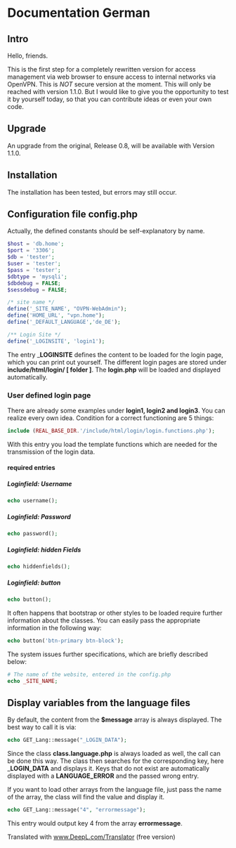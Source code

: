 # Documentation German

## Intro

Hello, friends.

This is the first step for a completely rewritten version for access management via web browser to ensure access to internal networks via OpenVPN. This is _NOT_ secure version at the moment. This will only be reached with version 1.1.0. But I would like to give you the opportunity to test it by yourself today, so that you can contribute ideas or even your own code.

## Upgrade

An upgrade from the original, Release 0.8, will be available with Version 1.1.0.

## Installation

The installation has been tested, but errors may still occur.

## Configuration file config.php

Actually, the defined constants should be self-explanatory by name.

```php
$host = 'db.home';
$port = '3306';
$db = 'tester';
$user = 'tester';
$pass = 'tester';
$dbtype = 'mysqli';
$dbdebug = FALSE;
$sessdebug = FALSE;

/* site name */
define('_SITE_NAME', "OVPN-WebAdmin");
define('HOME_URL', "vpn.home");
define('_DEFAULT_LANGUAGE','de_DE');

/** Login Site */
define('_LOGINSITE', 'login1');
````

The entry ___LOGINSITE__ defines the content to be loaded for the login page, which you can print out yourself. The different login pages are stored under __include/html/login/ [ folder ]__. The __login.php__ will be loaded and displayed automatically.

### User defined login page

There are already some examples under __login1, login2 and login3__. You can realize every own idea. Condition for a correct functioning are 5 things:

```php
include (REAL_BASE_DIR.'/include/html/login/login.functions.php');
````

With this entry you load the template functions which are needed for the transmission of the login data.

#### required entries

##### Loginfield: Username

```php
echo username();
````

##### Loginfield: Password

```php
echo password();
````

##### Loginfield: hidden Fields

```php
echo hiddenfields();
````

##### Loginfield: button

```php
echo button();
````

It often happens that bootstrap or other styles to be loaded require further information about the classes. You can easily pass the appropriate information in the following way:

```php
echo button('btn-primary btn-block');
````

The system issues further specifications, which are briefly described below:

```php
# The name of the website, entered in the config.php
echo _SITE_NAME;

````

## Display variables from the language files

By default, the content from the __$message__ array is always displayed. The best way to call it is via:

```php
echo GET_Lang::message("_LOGIN_DATA");

````

Since the class __class.language.php__ is always loaded as well, the call can be done this way. The class then searches for the corresponding key, here ___LOGIN_DATA__ and displays it. Keys that do not exist are automatically displayed with a __LANGUAGE_ERROR__ and the passed wrong entry.

If you want to load other arrays from the language file, just pass the name of the array, the class will find the value and display it.

```php
echo GET_Lang::message("4", "errormessage");

````

This entry would output key 4 from the array __errormessage__.

Translated with www.DeepL.com/Translator (free version)
